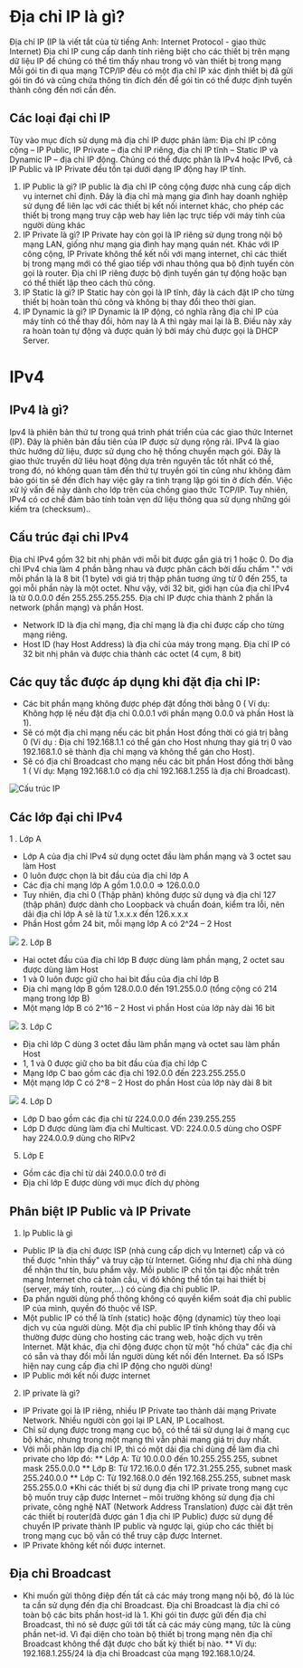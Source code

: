# Địa chỉ IP là gì?
Địa chỉ IP (IP là viết tắt của từ tiếng Anh: Internet Protocol - giao thức Internet) Địa chỉ IP cung cấp danh tính riêng biệt cho các thiết bị trên mạng dữ liệu IP để chúng có thể tìm thấy nhau trong vô vàn thiết bị trong mạng Mỗi gói tin đi qua mạng TCP/IP đều có một địa chỉ IP xác định thiết bị đã gửi gói tin đó và cũng chứa thông tin đích đến để gói tin có thể được định tuyến thành công đến nơi cần đến.
## Các loại đại chỉ IP
Tùy vào mục đích sử dụng mà địa chỉ IP được phân làm: Địa chỉ IP công cộng – IP Public, IP Private – địa chỉ IP riêng, địa chỉ IP tĩnh – Static IP và Dynamic IP – địa chỉ IP động. Chúng có thể được phân là IPv4 hoặc IPv6, cả IP Public và IP Private đều tồn tại dưới dạng IP động hay IP tĩnh.
1. IP Public là gì?
IP public là địa chỉ IP công cộng được nhà cung cấp dịch vụ internet chỉ định. Đây là địa chỉ mà mạng gia đình hay doanh nghiệp sử dụng để liên lạc với các thiết bị kết nối internet khác, cho phép các thiết bị trong mạng truy cập web hay liên lạc trực tiếp với máy tính của người dùng khác
2. IP Private là gì?
IP Private hay còn gọi là IP riêng sử dụng trong nội bộ mạng LAN, giống như mạng gia đình hay mạng quán nét. Khác với IP công cộng, IP Private không thể kết nối với mạng internet, chỉ các thiết bị trong mạng mới có thể giao tiếp với nhau thông qua bộ định tuyến còn gọi là router. Địa chỉ IP riêng được bộ định tuyến gán tự động hoặc bạn có thể thiết lập theo cách thủ công.
3. IP Static là gì?
IP Static hay còn gọi là IP tĩnh, đây là cách đặt IP cho từng thiết bị hoàn toàn thủ công và không bị thay đổi theo thời gian.
4. IP Dynamic là gì?
IP Dynamic là IP động, có nghĩa rằng địa chỉ IP của máy tính có thể thay đổi, hôm nay là A thì ngày mai lại là B. Điều này xảy ra hoàn toàn tự động và được quản lý bởi máy chủ được gọi là DHCP Server.
# IPv4
## IPv4 là gì?
Ipv4 là phiên bản thứ tư trong quá trình phát triển của các giao thức Internet (IP). Đây là phiên bản đầu tiên của IP được sử dụng rộng rãi. 
IPv4 là giao thức hướng dữ liệu, được sử dụng cho hệ thống chuyển mạch gói. Đây là giao thức truyền dữ liêu hoạt động dựa trên nguyên tắc tốt nhất có thể, trong đó, nó không quan tâm đến thứ tự truyền gói tin cũng như không đảm bảo gói tin sẽ đến đích hay việc gây ra tình trạng lặp gói tin ở đích đến. Việc xử lý vấn đề này dành cho lớp trên của chồng giao thức TCP/IP. Tuy nhiên, IPv4 có cơ chế đảm bảo tính toàn vẹn dữ liệu thông qua sử dụng những gói kiểm tra (checksum)..
## Cấu trúc đại chỉ IPv4
Địa chỉ IPv4 gồm 32 bit nhị phân với mỗi bit được gắn giá trị 1 hoặc 0. Do địa chỉ IPv4 chia làm 4 phần bằng nhau và được phân cách bởi dấu chấm "." với mỗi phần là là 8 bit (1 byte) với giá trị thập phân tuơng ứng từ 0 đến 255, ta gọi mỗi phần này là một octet.
Như vậy, với 32 bit, giới hạn của địa chỉ IPv4 là từ 0.0.0.0 đến 255.255.255.255.
Địa chỉ IP được chia thành 2 phần là network (phần mạng) và phần Host.
* Network ID là địa chỉ mạng, địa chỉ mạng là địa chỉ được cấp cho từng mạng riêng.
* Host ID (hay Host Address) là địa chỉ của máy trong mạng.
Địa chỉ IP có 32 bit nhị phân và được chia thành các octet (4 cụm, 8 bit)
## Các quy tắc được áp dụng khi đặt địa chỉ IP:
- Các bit phần mạng không được phép đặt đồng thời bằng 0 ( Ví dụ: Không hợp lệ nếu đặt địa chỉ 0.0.0.1 với phần mạng 0.0.0 và phần Host là 1).
- Sẽ có một địa chỉ mạng nếu các bit phần Host đồng thời có giá trị bằng 0 (Ví dụ : Địa chỉ 192.168.1.1 có thể gán cho Host nhưng thay giá trị 0 vào 192.168.1.0 sẽ thành địa chỉ mạng và không thể gán cho Host).
- Sẽ có địa chỉ Broadcast cho mạng nếu các bit phần Host đồng thời bằng 1 ( Ví dụ: Mạng 192.168.1.0 có địa chỉ 192.168.1.255 là địa chỉ Broadcast).

![](https://image.prntscr.com/image/fVxsmG0ARJCJsyV9uAI_uw.png "Cấu trúc IP")
## Các lớp đại chỉ IPv4
1 . Lớp A
* Lớp A của địa chỉ IPv4 sử dụng octet đầu làm phần mạng và 3 octet sau làm Host
* 0 luôn được chọn là bit đầu của địa chỉ lớp A
* Các địa chỉ mạng lớp A gồm 1.0.0.0 => 126.0.0.0
* Tuy nhiên, địa chỉ 0 (Thập phân) không được sử dụng và địa chỉ 127 (thập phân) được dành cho Loopback và chuẩn đoán, kiểm tra lỗi, nên dải địa chỉ lớp A sẽ là từ 1.x.x.x đến 126.x.x.x
* Phần Host gồm 24 bit, mỗi mạng lớp A có 2^24  – 2 Host

![](https://image.prntscr.com/image/aAGgS0GjQ56f_JUR6Op3Hg.png)
2. Lớp B
* Hai octet đầu của địa chỉ lớp B được dùng làm phần mạng, 2 octet sau được dùng làm Host
* 1 và 0 luôn được giữ cho hai bit đầu của địa chỉ lớp B
* Địa chỉ mạng lớp B gồm 128.0.0.0 đến 191.255.0.0 (tổng cộng có 214 mạng trong lớp B)
* Một mạng lớp B có 2^16 – 2 Host vì phần Host của lớp này dài 16 bit

![](https://image.prntscr.com/image/g69z4CDMQ42WSB2GB_6hVg.png)
3. Lớp C
* Địa chỉ lớp C dùng 3 octet đầu làm phần mạng và octet sau làm phần Host
* 1, 1 và 0 được giữ cho ba bit đầu của địa chỉ lớp C
* Mạng lớp C bao gồm các địa chỉ 192.0.0 đến 223.255.255.0 
* Một mạng lớp C có 2^8 – 2 Host do phần Host của lớp này dài 8 bit

![](https://image.prntscr.com/image/1rUHTV-uROiGdj0BwWKA-g.png)
4. Lớp D
* Lớp D bao gồm các địa chỉ từ 224.0.0.0 đến 239.255.255
* Lớp D được dùng làm địa chỉ Multicast. VD: 224.0.0.5 dùng cho OSPF hay 224.0.0.9 dùng cho RIPv2
5. Lớp E
* Gồm các địa chỉ từ dải 240.0.0.0 trở đi
* Địa chỉ lớp E được dùng với mục đích dự phòng
## Phân biệt IP Public và IP Private
1. Ip Public là gì
* Public IP là địa chỉ được ISP (nhà cung cấp dịch vụ Internet) cấp và có thế được "nhìn thấy" và truy cập từ Internet. Giống như địa chỉ nhà dùng để nhận thư tín, bưu phẩm vậy. Mỗi public IP chỉ tồn tại độc nhất trên mạng Internet cho cả toàn cầu, vì đó không thể tồn tại hai thiết bị (server, máy tính, router,...) có cùng địa chỉ public IP.
* Đa phần người dùng phổ thông không có quyền kiểm soát địa chỉ public IP của mình, quyền đó thuộc về ISP.
* Một public IP có thể là tĩnh (static) hoặc động (dynamic) tùy theo loại dịch vụ của người dùng. Một địa chỉ public IP tĩnh không thay đổi và thường được dùng cho hosting các trang web, hoặc dịch vụ trên Internet. Mặt khác, địa chỉ động được chọn từ một "hồ chứa" các địa chỉ có sẵn và thay đổi mỗi lần người dùng kết nối đến Internet.
Đa số ISPs hiện nay cung cấp địa chỉ IP động cho người dùng!
* IP Public mới kết nối được internet 
2. IP private là gì?
* IP Private gọi là IP riêng, nhiều IP Private tao thành dải mạng Private Network. Nhiều người còn gọi lại IP LAN, IP Localhost.
* Chỉ sử dụng được trong mạng cục bộ, có thể tái sử dụng lại ở mạng cục bộ khác, nhưng trong một mạng thì vẫn phải mang giá trị duy nhất.
* Với mỗi phân lớp địa chỉ IP, thì có một dải địa chỉ dùng để làm địa chỉ private cho lớp đó:
** Lớp A: Từ 10.0.0.0 đến 10.255.255.255, subnet mask 255.0.0.0
** Lớp B: Từ 172.16.0.0 đến 172.31.255.255, subnet mask 255.240.0.0
** Lớp C: Từ 192.168.0.0 đến 192.168.255.255, subnet mask 255.255.0.0
*Khi các thiết bị sử dụng địa chỉ IP private trong mạng cục bộ muốn truy cập được Internet – môi trường không sử dụng địa chỉ private, công nghệ NAT (Network Address Translation) được cài đặt trên các thiết bị router(đã được gán 1 địa chỉ IP Public) được sử dụng để chuyển IP private thành IP public và ngược lại, giúp cho các thiết bị trong mạng cục bộ vẫn có thể truy cập được Internet.
* IP Private không kết nối được internet.
## Địa chỉ Broadcast
* Khi muốn gửi thông điệp đến tất cả các máy trong mạng nội bộ, đó là lúc ta cần sử dụng đến địa chỉ Broadcast. Địa chỉ Broadcast là địa chỉ có toàn bộ các bits phần host-id là 1. Khi gói tin được gửi đến địa chỉ Broadcast, thì nó sẽ được gửi tới tất cả các máy cùng mạng, tức là cùng phần net-id. Vì đại diện cho toàn bộ thiết bị trong mạng nên địa chỉ Broadcast không thể đặt được cho bất kỳ thiết bị nào.
** Ví dụ: 192.168.1.255/24 là địa chỉ Broadcast của mạng 192.168.1.0/24.






